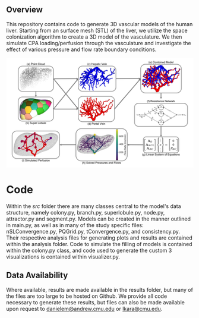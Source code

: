 ## Overview
This repository contains code to generate 3D vascular models of the human liver. Starting from an surface mesh (STL) of the liver, we utilize the space colonization algorithm to create a 3D model of the vasculature. We then simulate CPA loading/perfusion through the vasculature and investigate the effect of various pressure and flow rate boundary conditions.

![image](figures/Figure1.png)

# Code
Within the *src* folder there are many classes central to the model's data structure, namely colony.py, branch.py, superlobule.py, node.py, attractor.py and segment.py. Models can be created in the manner outlined in main.py, as well as in many of the study specific files: nSLConvergence.py, PQGrid.py, tConvergence.py, and consistency.py. Their respective analysis files for generating plots and results are contained within the analysis folder. Code to simulate the filling of models is contained within the colony.py class, and code used to generate the custom 3 visualizations is contained within visualizer.py.

## Data Availability
Where available, results are made available in the results folder, but many of the files are too large to be hosted on Github. We provide all code necessary to generate these results, but files can also be made available upon request to <danielem@andrew.cmu.edu> or <lkara@cmu.edu>.

